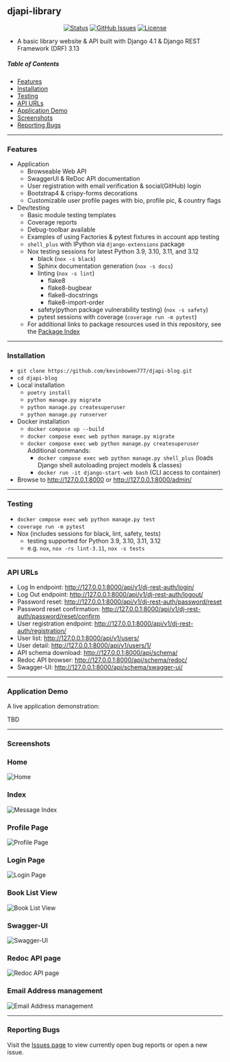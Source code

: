## djapi-library

<div align="center">

  [![Status](https://img.shields.io/badge/status-active-success.svg)]() 
  [![GitHub Issues](https://img.shields.io/github/issues/kevinbowen777/djapi-library.svg)](https://github.com/kevinbowen777/djapi-library/issues)
  [![License](https://img.shields.io/badge/license-MIT-blue.svg)](/LICENSE)

</div>

 - A basic library website & API built with Django 4.1 & Django REST Framework (DRF) 3.13

##### Table of Contents
 - [Features](#features)
 - [Installation](#installation)
 - [Testing](#testing)
 - [API URLs](#api-urls)
 - [Application Demo](#application-demo)
 - [Screenshots](#screenshots)
 - [Reporting Bugs](#reporting-bugs)


---

### Features
 - Application
     - Browseable Web API
     - SwaggerUI & ReDoc API documentation
     - User registration with email verification & social(GitHub) login
     - Bootstrap4 & crispy-forms decorations
     - Customizable user profile pages with bio, profile pic, & country flags
 - Dev/testing
     - Basic module testing templates
     - Coverage reports
     - Debug-toolbar available
     - Examples of using Factories & pytest fixtures in account app testing
     - `shell_plus` with IPython via `django-extensions` package
     - Nox testing sessions for latest Python 3.9, 3.10, 3.11, and 3.12
         - black (`nox -s black`)
         - Sphinx documentation generation (`nox -s docs`)
         - linting (`nox -s lint`)
             - flake8
             - flake8-bugbear
             - flake8-docstrings
             - flake8-import-order
         - safety(python package vulnerability testing) (`nox -s safety`)
         - pytest sessions with coverage (`coverage run -m pytest`)
     - For additional links to package resources used in this repository, see the [Package Index](docs/package_index.md)

---

### Installation
 - `git clone https://github.com/kevinbowen777/djapi-blog.git`
 - `cd djapi-blog`
 - Local installation
     - `poetry install`
     - `python manage.py migrate`
     - `python manage.py createsuperuser`
     - `python manage.py runserver`
 - Docker installation
     - `docker compose up --build`
     - `docker compose exec web python manage.py migrate`
     - `docker compose exec web python manage.py createsuperuser`
     Additional commands:
       - `docker compose exec web python manage.py shell_plus`
         (loads Django shell autoloading project models & classes)
       - `docker run -it django-start-web bash`
         (CLI access to container)
 - Browse to http://127.0.0.1:8000 or http://127.0.0.1:8000/admin/

---

### Testing
 - `docker compose exec web python manage.py test`
 - `coverage run -m pytest`
 - Nox (includes sessions for black, lint, safety, tests)
     - testing supported for Python 3.9, 3.10, 3.11, 3.12
     - e.g. `nox`, `nox -rs lint-3.11`, `nox -s tests`
 
---

### API URLs
 - Log In endpoint:
    http://127.0.0.1:8000/api/v1/dj-rest-auth/login/
 - Log Out endpoint:
    http://127.0.0.1:8000/api/v1/dj-rest-auth/logout/
 - Password reset:
    http://127.0.0.1:8000/api/v1/dj-rest-auth/password/reset
 - Password reset confirmation:
    http://127.0.0.1:8000/api/v1/dj-rest-auth/password/reset/confirm
 - User registration endpoint:
    http://127.0.0.1:8000/api/v1/dj-rest-auth/registration/
 - User list:
    http://127.0.0.1:8000/api/v1/users/
 - User detail:
    http://127.0.0.1:8000/api/v1/users/1/
 - API schema download:
    http://127.0.0.1:8000/api/schema/
 - Redoc API browser:
    http://127.0.0.1:8000/api/schema/redoc/
 - Swagger-UI:
    http://127.0.0.1:8000/api/schema/swagger-ui/

---

### Application Demo
A live application demonstration:

TBD

---

### Screenshots

### Home
![Home](https://github.com/kevinbowen777/djapi-library/blob/master/images/djapi-library_home.png)

### Index
![Message Index](https://github.com/kevinbowen777/djapi-library/blob/master/images/djapi-library_index.png)

### Profile Page
![Profile Page](https://github.com/kevinbowen777/djapi-library/blob/master/images/djapi-library_profile-page.png)

### Login Page
![Login Page](https://github.com/kevinbowen777/djapi-library/blob/master/images/djapi-library_sign-in.png)

### Book List View
![Book List View](https://github.com/kevinbowen777/djapi-library/blob/master/images/djapi-library_book-list-view.png)

### Swagger-UI
![Swagger-UI](https://github.com/kevinbowen777/djapi-library/blob/master/images/djapi-library_swagger-ui.png)

### Redoc API page
![Redoc API page](https://github.com/kevinbowen777/djapi-library/blob/master/images/djapi-library_redoc-tree.png)

### Email Address management
![Email Address management](https://github.com/kevinbowen777/djapi-library/blob/master/images/djapi-library_email-addresses.png)

---

### Reporting Bugs

   Visit the [Issues page](https://github.com/kevinbowen777/djapi-library/issues)
      to view currently open bug reports or open a new issue.
